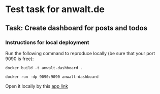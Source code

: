 # Test task for anwalt.de

## Task: Create dashboard for posts and todos

### Instructions for local deployment

Run the following command to reproduce locally (be sure that your port 9090 is free):

``docker build -t anwalt-dashboard .``

``docker run -dp 9090:9090 anwalt-dashboard``

Open it locally by this [app link](http://localhost:9090)